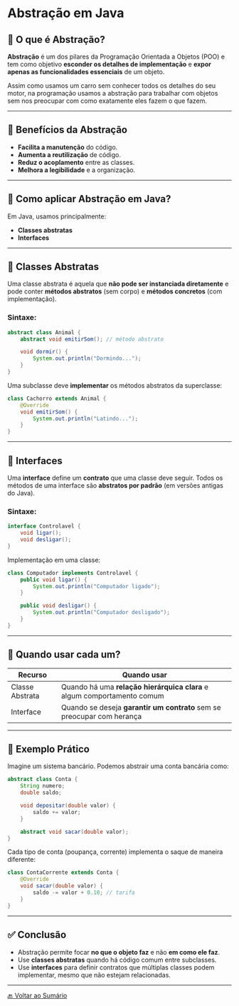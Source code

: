
# Abstração em Java

## 📌 O que é Abstração?

**Abstração** é um dos pilares da Programação Orientada a Objetos (POO) e tem como objetivo **esconder os detalhes de implementação** e **expor apenas as funcionalidades essenciais** de um objeto.

Assim como usamos um carro sem conhecer todos os detalhes do seu motor, na programação usamos a abstração para trabalhar com objetos sem nos preocupar com como exatamente eles fazem o que fazem.

---

## 🎯 Benefícios da Abstração

- **Facilita a manutenção** do código.
- **Aumenta a reutilização** de código.
- **Reduz o acoplamento** entre as classes.
- **Melhora a legibilidade** e a organização.

---

## 🔧 Como aplicar Abstração em Java?

Em Java, usamos principalmente:

- **Classes abstratas**
- **Interfaces**

---

## 🧱 Classes Abstratas

Uma classe abstrata é aquela que **não pode ser instanciada diretamente** e pode conter **métodos abstratos** (sem corpo) e **métodos concretos** (com implementação).

### Sintaxe:
```java
abstract class Animal {
    abstract void emitirSom(); // método abstrato

    void dormir() {
        System.out.println("Dormindo...");
    }
}
```

Uma subclasse deve **implementar** os métodos abstratos da superclasse:

```java
class Cachorro extends Animal {
    @Override
    void emitirSom() {
        System.out.println("Latindo...");
    }
}
```

---

## 🧩 Interfaces

Uma **interface** define um **contrato** que uma classe deve seguir. Todos os métodos de uma interface são **abstratos por padrão** (em versões antigas do Java).

### Sintaxe:
```java
interface Controlavel {
    void ligar();
    void desligar();
}
```

Implementação em uma classe:

```java
class Computador implements Controlavel {
    public void ligar() {
        System.out.println("Computador ligado");
    }

    public void desligar() {
        System.out.println("Computador desligado");
    }
}
```

---

## 🤔 Quando usar cada um?

| Recurso         | Quando usar                                                                 |
|-----------------|------------------------------------------------------------------------------|
| Classe Abstrata | Quando há uma **relação hierárquica clara** e algum comportamento comum      |
| Interface       | Quando se deseja **garantir um contrato** sem se preocupar com herança       |

---

## 🧠 Exemplo Prático

Imagine um sistema bancário. Podemos abstrair uma conta bancária como:

```java
abstract class Conta {
    String numero;
    double saldo;

    void depositar(double valor) {
        saldo += valor;
    }

    abstract void sacar(double valor);
}
```

Cada tipo de conta (poupança, corrente) implementa o saque de maneira diferente:

```java
class ContaCorrente extends Conta {
    @Override
    void sacar(double valor) {
        saldo -= valor + 0.10; // tarifa
    }
}
```

---

## ✅ Conclusão

- Abstração permite focar **no que o objeto faz** e não **em como ele faz**.
- Use **classes abstratas** quando há código comum entre subclasses.
- Use **interfaces** para definir contratos que múltiplas classes podem implementar, mesmo que não estejam relacionadas.

---

[🔙 Voltar ao Sumário](#abstração)
